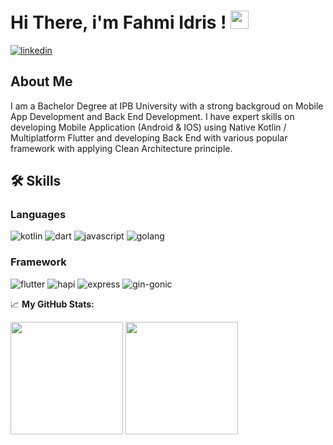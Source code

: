 # Hi There, i'm Fahmi Idris ! <img src="https://media.giphy.com/media/hvRJCLFzcasrR4ia7z/giphy.gif" width="29px">

[![linkedin](https://img.shields.io/badge/Linkedin-0e76a8?style=for-the-badge&logo=Linkedin&logoColor=white)](https://www.linkedin.com/in/fahmi-idris-87ba22259/)

## About Me
I am a Bachelor Degree at IPB University with a strong backgroud on Mobile App Development and Back End 
Development. I have expert skills on developing Mobile Application (Android & IOS) using Native Kotlin / Multiplatform Flutter and developing Back 
End with various popular framework with applying Clean Architecture principle.

## 🛠️ Skills

### Languages

![kotlin](https://img.shields.io/badge/Kotlin-00A7D0?style=for-the-badge&logo=kotlin&logoColor=white)
![dart](https://img.shields.io/badge/Dart-28B6F6?style=for-the-badge&logo=dart&logoColor=white)
![javascript](https://img.shields.io/badge/JavaScript-323330?style=for-the-badge&logo=javascript&logoColor=F7DF1E)
![golang](https://img.shields.io/badge/Golang-00A7D0?style=for-the-badge&logo=golang&logoColor=white)

### Framework

![flutter](https://img.shields.io/badge/flutter-66B1F1?style=for-the-badge&logo=flutter&logoColor=61DAFB)
![hapi](https://img.shields.io/badge/Hapi.js-00A7D0?style=for-the-badge&logo=hapi&logoColor=white)
![express](https://img.shields.io/badge/Express.js-84BA41?style=for-the-badge&logo=express&logoColor=FFFFFF)
![gin-gonic](https://img.shields.io/badge/Gin%20Gonic-20232A?style=for-the-badge&logo=gin&logoColor=FFFFFF)


📈 **My GitHub Stats:**

<p>
  <img height="180em" src="https://github-readme-stats.vercel.app/api?username=fahmiidris007&show_icons=true&locale=en" />
  <img height="180em" src="https://github-readme-stats.vercel.app/api/top-langs/?username=fahmiidris007&show_icons=true&hide_border=true&layout=compact&langs_count=8"/>
</p>
